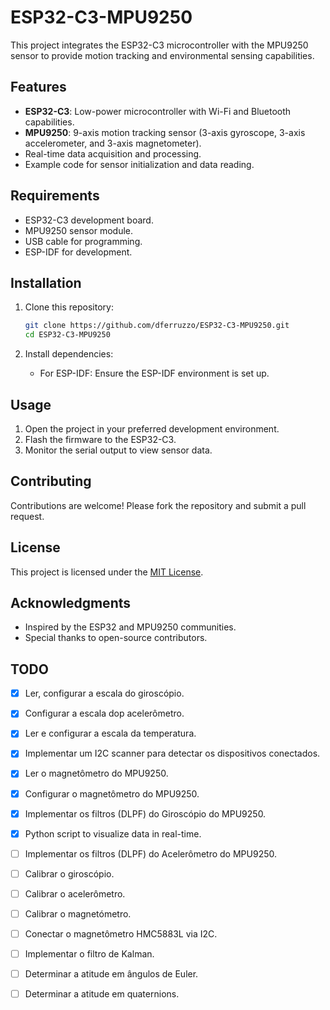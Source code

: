# ESP32-C3-MPU9250

This project integrates the ESP32-C3 microcontroller with the MPU9250 sensor to provide motion tracking and environmental sensing capabilities.

## Features

- **ESP32-C3**: Low-power microcontroller with Wi-Fi and Bluetooth capabilities.
- **MPU9250**: 9-axis motion tracking sensor (3-axis gyroscope, 3-axis accelerometer, and 3-axis magnetometer).
- Real-time data acquisition and processing.
- Example code for sensor initialization and data reading.

## Requirements

- ESP32-C3 development board.
- MPU9250 sensor module.
- USB cable for programming.
- ESP-IDF for development.

## Installation

1. Clone this repository:
    ```bash
    git clone https://github.com/dferruzzo/ESP32-C3-MPU9250.git
    cd ESP32-C3-MPU9250
    ```

2. Install dependencies:
    - For ESP-IDF: Ensure the ESP-IDF environment is set up.


## Usage

1. Open the project in your preferred development environment.
2. Flash the firmware to the ESP32-C3.
3. Monitor the serial output to view sensor data.

## Contributing

Contributions are welcome! Please fork the repository and submit a pull request.

## License

This project is licensed under the [MIT License](LICENSE).

## Acknowledgments

- Inspired by the ESP32 and MPU9250 communities.
- Special thanks to open-source contributors.

## TODO

- [x] Ler, configurar a escala do giroscópio.
- [x] Configurar a escala dop acelerômetro.
- [x] Ler e configurar a escala da temperatura.
- [x] Implementar um I2C scanner para detectar os dispositivos conectados.
- [x] Ler o magnetômetro do MPU9250.
- [x] Configurar o magnetômetro do MPU9250.
- [x] Implementar os filtros (DLPF) do Giroscópio do MPU9250.
- [x] Python script to visualize data in real-time.
- [ ] Implementar os filtros (DLPF) do Acelerômetro do MPU9250.
- [ ] Calibrar o giroscópio.
- [ ] Calibrar o acelerômetro.
- [ ] Calibrar o magnetómetro.
- [ ] Conectar o magnetômetro HMC5883L via I2C.
- [ ] Implementar o filtro de Kalman.
- [ ] Determinar a atitude em ângulos de Euler.
- [ ] Determinar a atitude em quaternions.





